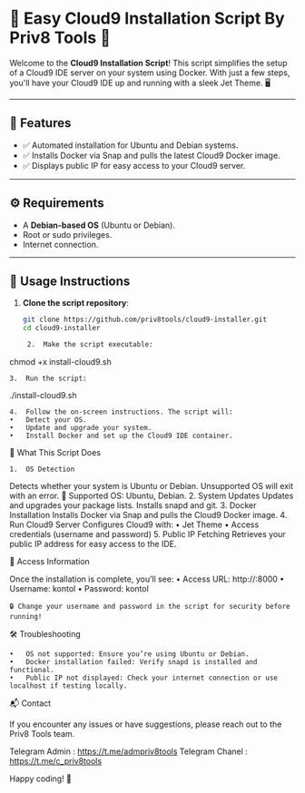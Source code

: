 
# 🚀 Easy Cloud9 Installation Script By Priv8 Tools 🌟

Welcome to the **Cloud9 Installation Script**! This script simplifies the setup of a Cloud9 IDE server on your system using Docker. With just a few steps, you'll have your Cloud9 IDE up and running with a sleek Jet Theme. 🖥️

---

## 🎯 Features
- ✅ Automated installation for Ubuntu and Debian systems.
- ✅ Installs Docker via Snap and pulls the latest Cloud9 Docker image.
- ✅ Displays public IP for easy access to your Cloud9 server.

---

## ⚙️ Requirements
- A **Debian-based OS** (Ubuntu or Debian).
- Root or sudo privileges.
- Internet connection.

---

## 📖 Usage Instructions

1. **Clone the script repository**:
   ```bash
   git clone https://github.com/priv8tools/cloud9-installer.git
   cd cloud9-installer

	2.	Make the script executable:

chmod +x install-cloud9.sh


	3.	Run the script:

./install-cloud9.sh


	4.	Follow the on-screen instructions. The script will:
	•	Detect your OS.
	•	Update and upgrade your system.
	•	Install Docker and set up the Cloud9 IDE container.

🚀 What This Script Does

	1.	OS Detection
Detects whether your system is Ubuntu or Debian. Unsupported OS will exit with an error.
🔧 Supported OS: Ubuntu, Debian.
	2.	System Updates
Updates and upgrades your package lists. Installs snapd and git.
	3.	Docker Installation
Installs Docker via Snap and pulls the Cloud9 Docker image.
	4.	Run Cloud9 Server
Configures Cloud9 with:
	•	Jet Theme
	•	Access credentials (username and password)
	5.	Public IP Fetching
Retrieves your public IP address for easy access to the IDE.

🌟 Access Information

Once the installation is complete, you’ll see:
	•	Access URL: http://<Public-IP>:8000
	•	Username: kontol
	•	Password: kontol

	🔒 Change your username and password in the script for security before running!

🛠️ Troubleshooting

	•	OS not supported: Ensure you’re using Ubuntu or Debian.
	•	Docker installation failed: Verify snapd is installed and functional.
	•	Public IP not displayed: Check your internet connection or use localhost if testing locally.

📬 Contact

If you encounter any issues or have suggestions, please reach out to the Priv8 Tools team.

Telegram Admin : https://t.me/admpriv8tools
Telegram Chanel : https://t.me/c_priv8tools

Happy coding! 🎉

